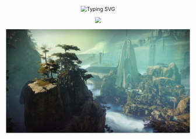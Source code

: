 <p align="center">
  <img src="https://readme-typing-svg.demolab.com?font=Fira+Code&weight=600&pause=81&color=AFFFF6FF&center=true&vCenter=true&width=380&lines=Yoo" alt="Typing SVG">
</p>

<p align="center">
  <a href="https://github.com/vbiskit?tab=repositories"><img src="https://img.shields.io/badge/-Explore%20my%20Repos-24292e?style=for-the-badge&logo=Github"></a>
</p>

![destiny2](destiny2.jpg)
